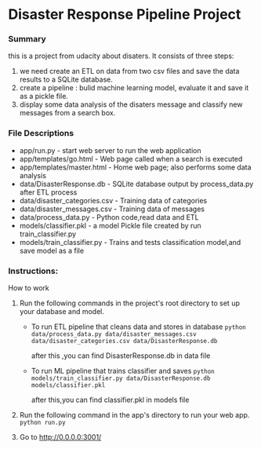 # Disaster Response Pipeline Project

### Summary
this is a project from udacity about disaters. It consists of three steps:
1. we need create an ETL on data from two csv files and save the data results to a SQLite database. 
2. create a pipeline : bulid machine learning model, evaluate it and save it as a pickle file. 
3. display some data analysis of the disaters message and classify new messages from a search box.

### File Descriptions
- app/run.py - start web server to run the web application
- app/templates/go.html - Web page called when a search is executed
- app/templates/master.html - Home web page; also performs some data analysis
- data/DisasterResponse.db - SQLite database output by process_data.py after ETL process
- data/disaster_categories.csv - Training data of categories
- data/disaster_messages.csv - Training data of messages
- data/process_data.py - Python code,read data and ETL
- models/classifier.pkl - a model Pickle file created by run train_classifier.py
- models/train_classifier.py - Trains and tests classification model,and save model as a file

### Instructions:
How to work
1. Run the following commands in the project's root directory to set up your database and model.

    - To run ETL pipeline that cleans data and stores in database
        `python data/process_data.py data/disaster_messages.csv data/disaster_categories.csv data/DisasterResponse.db`
        
       after this ,you can find DisasterResponse.db in data file
    - To run ML pipeline that trains classifier and saves
        `python models/train_classifier.py data/DisasterResponse.db models/classifier.pkl`
        
        after this,you can find classifier.pkl in models file

2. Run the following command in the app's directory to run your web app.
    `python run.py`

3. Go to http://0.0.0.0:3001/

